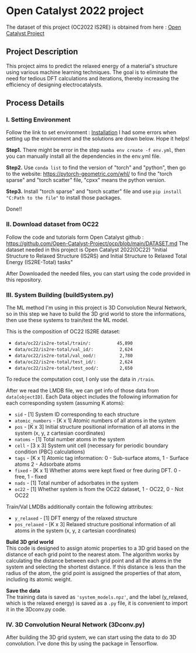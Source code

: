 # Open Catalyst 2022 project
The dataset of this project (OC2022 IS2RE) is obtained from here : [Open Catalyst Project](https://opencatalystproject.org/)

## Project Description

This project aims to predict the relaxed energy of a material's structure using various machine learning techniques. The goal is to eliminate the need for tedious DFT calculations and iterations, thereby increasing the efficiency of designing electrocatalysts.

## Process Details
### I. Setting Environment
Follow the link to set environment : [Installation](https://github.com/Open-Catalyst-Project/ocp/blob/main/INSTALL.md)
I had some errors when setting up the environment and the solutions are down below. Hope it helps!

**Step1.** There might be error in the step ```mamba env create -f env.yml```, then you can manually install
    all the dependencies in the env.yml file.

**Step2.** Use ```conda list``` to find the version of "torch" and "python", then go to the website:
    https://pytorch-geometric.com/whl/
    to find the "torch sparse" and "torch scatter" file, "cpxx" means the python version.

**Step3.** Install "torch sparse" and "torch scatter" file and use ```pip install "C:Path to the file"``` to
    install those packages.
    
Done!!

### II. Download dataset from OC22
Follow the code and tutorials form Open Catalyst github : https://github.com/Open-Catalyst-Project/ocp/blob/main/DATASET.md
The dataset needed in this project is Open Catalyst 2022(OC22) "Initial Structure to Relaxed Structure (IS2RS) and Initial Structure to Relaxed Total Energy (IS2RE-Total) tasks"

After Downloaded the needed files, you can start using the code provided in this repository.

### III. System Building (buildSystem.py)
The ML method I'm using in this project is 3D Convolution Neural Network, so in this step we have to build the 3D grid world to store the informations, then use these systems to train/test the ML model.

This is the composition of OC22 IS2RE dataset:
* `data/oc22/is2re-total/train/:          45,890` 
* `data/oc22/is2re-total/val_id/:          2,624` 
* `data/oc22/is2re-total/val_ood/:         2,780` 
* `data/oc22/is2re-total/test_id/:         2,624` 
* `data/oc22/is2re-total/test_ood/:        2,650` 

To reduce the computation cost, I only use the data in `/train`.

After we read the LMDB file, we can get info of those data from ```data[objectID]```. 
Each Data object includes the following information for each corresponding system (assuming K atoms):

* `sid` - [1] System ID corresponding to each structure
* `atomic_numbers` - [K x 1] Atomic numbers of all atoms in the system
* `pos` - [K x 3] Initial structure positional information of all atoms in the system (x, y, z cartesian coordinates)
* `natoms` - [1] Total number atoms in the system
* `cell` -  [3  x 3] System unit cell (necessary for periodic boundary condition (PBC) calculations)
* `tags` - [K x 1] Atomic tag information: 0 - Sub-surface atoms, 1 - Surface atoms 2 - Adsorbate atoms
* `fixed` - [K x 1]  Whether atoms were kept fixed or free during DFT. 0 - free, 1 - fixed
* `nads` - [1] Total number of adsorbates in the system
* `oc22` - [1] Whether system is from the OC22 dataset, 1 - OC22, 0 - Not OC22

Train/Val LMDBs additionally contain the following attributes:

* `y_relaxed` - [1] DFT energy of the relaxed structure
* `pos_relaxed` - [K x 3] Relaxed structure positional information of all atoms in the system (x, y, z cartesian coordinates)

**Build 3D grid world**  
This code is designed to assign atomic properties to a 3D grid based on the distance of each grid point to the nearest atom. The algorithm works by calculating the distance between each grid point and all the atoms in the system and selecting the shortest distance. If this distance is less than the radius of the atom, the grid point is assigned the properties of that atom, including its atomic weight.

**Save the data**  
The training data is saved as `'system_models.npz'`, and the label (y_relaxed, which is the relaxed energy) is saved as a `.py` file, it is convenient to import it in the 3Dconv.py code.

### IV. 3D Convolution Neural Network (3Dconv.py)

After building the 3D grid system, we can start using the data to do 3D convolution.
I've done this by using the package in Tensorflow.



